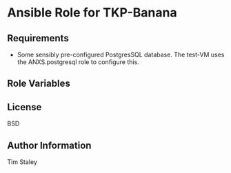 Ansible Role for TKP-Banana
===========================


Requirements
------------

- Some sensibly pre-configured PostgresSQL database. The test-VM
  uses the ANXS.postgresql role to configure this.

Role Variables
--------------

License
-------

BSD

Author Information
------------------

Tim Staley
